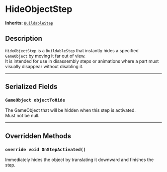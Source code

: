# HideObjectStep

**Inherits:** [`BuildableStep`](./buildable-step.md)

## Description

`HideObjectStep` is a `BuildableStep` that instantly hides a specified `GameObject` by moving it far out of view.  
It is intended for use in disassembly steps or animations where a part must visually disappear without disabling it.

---

## Serialized Fields

### `GameObject objectToHide`
The GameObject that will be hidden when this step is activated.  
Must not be null.

---

## Overridden Methods

### `override void OnStepActivated()`
Immediately hides the object by translating it downward and finishes the step.
